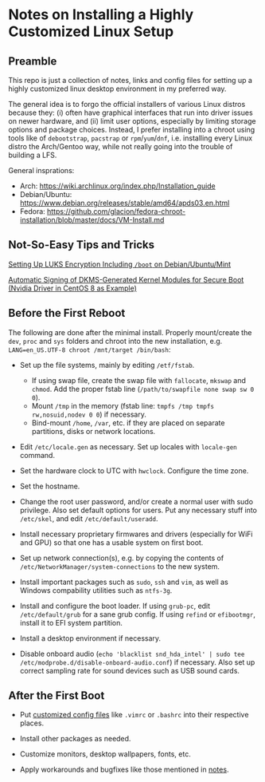 # Notes on Installing a Highly Customized Linux Setup

## Preamble

This repo is just a collection of notes, links and config files for setting up a highly customized linux desktop environment in my preferred way. 

The general idea is to forgo the official installers of various Linux distros because they: (i) often have graphical interfaces that run into driver issues on newer hardware, and (ii) limit user options, especially by limiting storage options and package choices. Instead, I prefer installing into a chroot using tools like of `debootstrap`, `pacstrap` or `rpm`/`yum`/`dnf`, i.e. installing every Linux distro the Arch/Gentoo way, while not really going into the trouble of building a LFS.

General insprations: 
* Arch: https://wiki.archlinux.org/index.php/Installation_guide
* Debian/Ubuntu: https://www.debian.org/releases/stable/amd64/apds03.en.html
* Fedora: https://github.com/glacion/fedora-chroot-installation/blob/master/docs/VM-Install.md

## Not-So-Easy Tips and Tricks

[Setting Up LUKS Encryption Including `/boot` on Debian/Ubuntu/Mint](https://cryptsetup-team.pages.debian.net/cryptsetup/encrypted-boot.html)

[Automatic Signing of DKMS-Generated Kernel Modules for Secure Boot (Nvidia Driver in CentOS 8 as Example)](https://gist.github.com/lijikun/22be09ec9b178e745758a29c7a147cc9)

## Before the First Reboot

The following are done after the minimal install. Properly mount/create the `dev`, `proc` and `sys` folders and chroot into the new installation, e.g. `LANG=en_US.UTF-8 chroot /mnt/target /bin/bash`:

* Set up the file systems, mainly by editing `/etf/fstab`.
    - If using swap file, create the swap file with `fallocate`, `mkswap` and `chmod`. Add the proper fstab line (`/path/to/swapfile none swap sw 0 0`).
    - Mount `/tmp` in the memory (fstab line: `tmpfs /tmp tmpfs rw,nosuid,nodev 0 0`) if necessary.
    - Bind-mount `/home`, `/var`, etc. if they are placed on separate partitions, disks or network locations. 

* Edit `/etc/locale.gen` as necessary. Set up locales with `locale-gen` command. 

* Set the hardware clock to UTC with `hwclock`. Configure the time zone.

* Set the hostname.

* Change the root user password, and/or create a normal user with sudo privilege. Also set default options for users. Put any necessary stuff into `/etc/skel`, and edit `/etc/default/useradd`.

* Install necessary proprietary firmwares and drivers (especially for WiFi and GPU) so that one has a usable system on first boot. 

* Set up network connection(s), e.g. by copying the contents of `/etc/NetworkManager/system-connections` to the new system.

* Install important packages such as `sudo`, `ssh` and `vim`, as well as Windows compability utilities such as `ntfs-3g`.

* Install and configure the boot loader. If using `grub-pc`, edit `/etc/default/grub` for a sane grub config. If using `refind` or `efibootmgr`, install it to EFI system partition.

* Install a desktop environment if necessary.

* Disable onboard audio (`echo 'blacklist snd_hda_intel' | sudo tee /etc/modprobe.d/disable-onboard-audio.conf`) if necessary. Also set up correct sampling rate for sound devices such as USB sound cards.

## After the First Boot

* Put [customized config files](https://github.com/lijikun/my-linux-setup/tree/master/configfiles) like `.vimrc` or `.bashrc` into their respective places.

* Install other packages as needed.

* Customize monitors, desktop wallpapers, fonts, etc. 

* Apply workarounds and bugfixes like those mentioned in [notes](https://github.com/lijikun/my-linux-setup/tree/master/notes).
